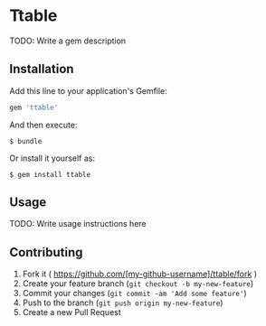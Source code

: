 # Ttable

TODO: Write a gem description

## Installation

Add this line to your application's Gemfile:

```ruby
gem 'ttable'
```

And then execute:

    $ bundle

Or install it yourself as:

    $ gem install ttable

## Usage

TODO: Write usage instructions here

## Contributing

1. Fork it ( https://github.com/[my-github-username]/ttable/fork )
2. Create your feature branch (`git checkout -b my-new-feature`)
3. Commit your changes (`git commit -am 'Add some feature'`)
4. Push to the branch (`git push origin my-new-feature`)
5. Create a new Pull Request
